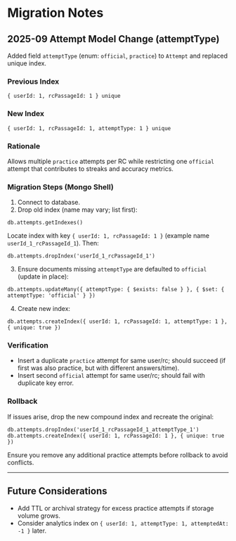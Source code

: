 # Migration Notes

## 2025-09 Attempt Model Change (attemptType)

Added field `attemptType` (enum: `official`, `practice`) to `Attempt` and replaced unique index.

### Previous Index

```
{ userId: 1, rcPassageId: 1 } unique
```

### New Index

```
{ userId: 1, rcPassageId: 1, attemptType: 1 } unique
```

### Rationale

Allows multiple `practice` attempts per RC while restricting one `official` attempt that contributes to streaks and accuracy metrics.

### Migration Steps (Mongo Shell)

1. Connect to database.
2. Drop old index (name may vary; list first):

```
db.attempts.getIndexes()
```

Locate index with key `{ userId: 1, rcPassageId: 1 }` (example name `userId_1_rcPassageId_1`). Then:

```
db.attempts.dropIndex('userId_1_rcPassageId_1')
```

3. Ensure documents missing `attemptType` are defaulted to `official` (update in place):

```
db.attempts.updateMany({ attemptType: { $exists: false } }, { $set: { attemptType: 'official' } })
```

4. Create new index:

```
db.attempts.createIndex({ userId: 1, rcPassageId: 1, attemptType: 1 }, { unique: true })
```

### Verification

- Insert a duplicate `practice` attempt for same user/rc; should succeed (if first was also practice, but with different answers/time).
- Insert second `official` attempt for same user/rc; should fail with duplicate key error.

### Rollback

If issues arise, drop the new compound index and recreate the original:

```
db.attempts.dropIndex('userId_1_rcPassageId_1_attemptType_1')
db.attempts.createIndex({ userId: 1, rcPassageId: 1 }, { unique: true })
```

Ensure you remove any additional practice attempts before rollback to avoid conflicts.

---

## Future Considerations

- Add TTL or archival strategy for excess practice attempts if storage volume grows.
- Consider analytics index on `{ userId: 1, attemptType: 1, attemptedAt: -1 }` later.
